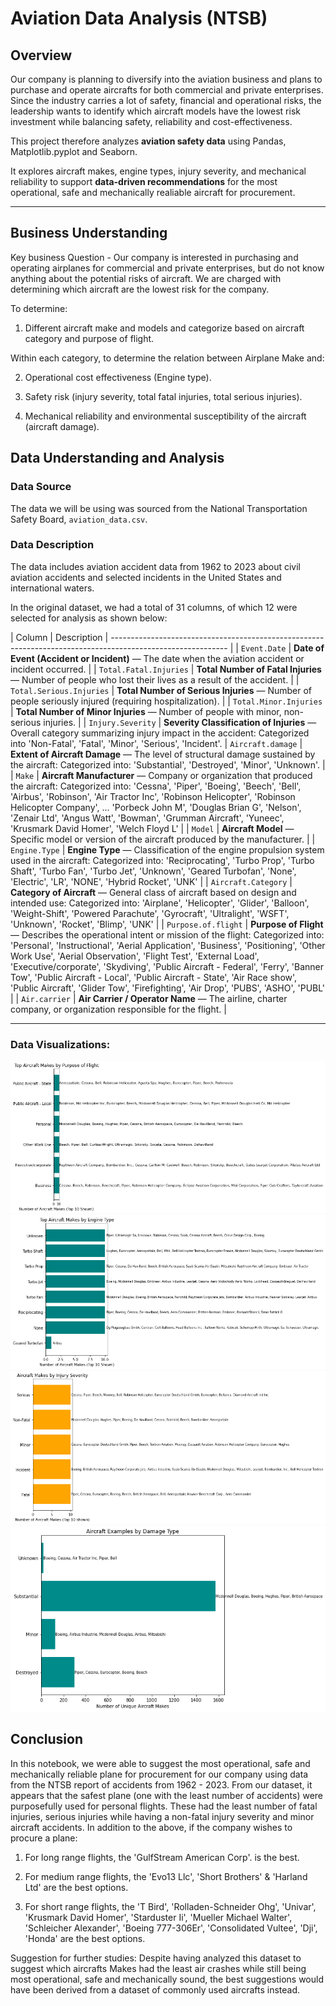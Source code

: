 # Aviation Data Analysis (NTSB)

## Overview
Our company is planning to diversify into the aviation business and plans to purchase and operate aircrafts for both commercial and private enterprises. Since the industry carries a lot of safety, financial and operational risks, the leadership wants to identify which aircraft models have the lowest risk investment while balancing safety, reliability and cost-effectiveness. 

This project therefore analyzes **aviation safety data** using Pandas, Matplotlib.pyplot and Seaborn.

It explores aircraft makes, engine types, injury severity, and mechanical reliability to support **data-driven recommendations** for the most operational, safe and mechanically realiable aircraft for procurement.

---

## Business Understanding

Key business Question - Our company is interested in purchasing and operating airplanes for commercial and private enterprises, but do not know anything about the potential risks of aircraft. We are charged with determining which aircraft are the lowest risk for the company.

To determine:

1. Different aircraft make and models and categorize based on aircraft category and purpose of flight.

Within each category, to determine the relation between Airplane Make and:

2.  Operational cost effectiveness (Engine type).

3. Safety risk (injury severity, total fatal injuries, total serious injuries). 

4. Mechanical reliability and environmental susceptibility of the aircraft (aircraft damage).


## Data Understanding and Analysis

### Data Source
The data we will be using was sourced from the National Transportation Safety Board, `aviation_data.csv`.

### Data Description
The data includes aviation accident data from 1962 to 2023 about civil aviation accidents and selected incidents in the United States and international waters.

In the original dataset, we had a total of 31 columns, of which 12 were selected for analysis as shown below:

| Column | Description |
----------------------------------------------------------------------------------------------------------- |
| `Event.Date`             | **Date of Event (Accident or Incident)** — The date when the aviation accident or incident occurred.        |
| `Total.Fatal.Injuries`   | **Total Number of Fatal Injuries** — Number of people who lost their lives as a result of the accident.     |
| `Total.Serious.Injuries` | **Total Number of Serious Injuries** — Number of people seriously injured (requiring hospitalization).      |
| `Total.Minor.Injuries`   | **Total Number of Minor Injuries** — Number of people with minor, non-serious injuries.                     |
| `Injury.Severity`        | **Severity Classification of Injuries** — Overall category summarizing injury impact in the accident: Categorized into 'Non-Fatal', 'Fatal', 'Minor', 'Serious', 'Incident'.
| `Aircraft.damage`        | **Extent of Aircraft Damage** — The level of structural damage sustained by the aircraft: Categorized into: 'Substantial', 'Destroyed', 'Minor', 'Unknown'.                 |
| `Make`                   | **Aircraft Manufacturer** — Company or organization that produced the aircraft: Categorized into: 'Cessna', 'Piper', 'Boeing', 'Beech', 'Bell', 'Airbus', 'Robinson',
       'Air Tractor Inc', 'Robinson Helicopter', 'Robinson Helicopter Company',
       ...
       'Porbeck John M', 'Douglas Brian G', 'Nelson', 'Zenair Ltd',
       'Angus Watt', 'Bowman', 'Grumman Aircraft', 'Yuneec',
       'Krusmark David Homer', 'Welch Floyd L'                           |
| `Model`                  | **Aircraft Model** — Specific model or version of the aircraft produced by the manufacturer.                |
| `Engine.Type`            | **Engine Type** — Classification of the engine propulsion system used in the aircraft: Categorized into: 'Reciprocating', 'Turbo Prop', 'Turbo Shaft', 'Turbo Fan', 'Turbo Jet',
       'Unknown', 'Geared Turbofan', 'None', 'Electric', 'LR', 'NONE',
       'Hybrid Rocket', 'UNK'                     |
| `Aircraft.Category`      | **Category of Aircraft** — General class of aircraft based on design and intended use: Categorized into: 'Airplane', 'Helicopter', 'Glider', 'Balloon', 'Weight-Shift',
       'Powered Parachute', 'Gyrocraft', 'Ultralight', 'WSFT', 'Unknown',
       'Rocket', 'Blimp', 'UNK'                      |
| `Purpose.of.flight`      | **Purpose of Flight** — Describes the operational intent or mission of the flight: Categorized into: 'Personal', 'Instructional', 'Aerial Application', 'Business',
       'Positioning', 'Other Work Use', 'Aerial Observation', 'Flight Test',
       'External Load', 'Executive/corporate', 'Skydiving',
       'Public Aircraft - Federal', 'Ferry', 'Banner Tow',
       'Public Aircraft - Local', 'Public Aircraft - State', 'Air Race show',
       'Public Aircraft', 'Glider Tow', 'Firefighting', 'Air Drop', 'PUBS',
       'ASHO', 'PUBL'                          |
| `Air.carrier`            | **Air Carrier / Operator Name** — The airline, charter company, or organization responsible for the flight. |

---

### Data Visualizations:
![alt text](image.png)
![alt text](image-1.png)
![alt text](image-2.png)
![alt text](image-3.png)

## Conclusion
In this notebook, we were able to suggest the most operational, safe and mechanically reliable plane for procurement for our company using data from the NTSB report of accidents from 1962 - 2023. From our dataset, it appears that the safest plane (one with the least number of accidents) were purposefully used for personal flights. These had the least number of fatal injuries, serious injuries while having a non-fatal injury severity and minor aircraft accidents. In addition to the above, if the company wishes to procure a plane:

1. For long range flights, the 'GulfStream American Corp'. is the best.

2. For medium range flights, the 'Evo13 Llc', 'Short Brothers' & 'Harland Ltd' are the best options.

3. For short range flights, the 'T Bird', 'Rolladen-Schneider Ohg', 'Univar', 'Krusmark David Homer', 'Starduster Ii', 'Mueller Michael Walter', 'Schleicher Alexander', 'Boeing 777-306Er', 'Consolidated Vultee', 'Dji', 'Honda' are the best options.

Suggestion for further studies: Despite having analyzed this dataset to suggest which aircrafts Makes had the least air crashes while still being most operational, safe and mechanically sound, the best suggestions would have been derived from a dataset of commonly used aircrafts instead.
